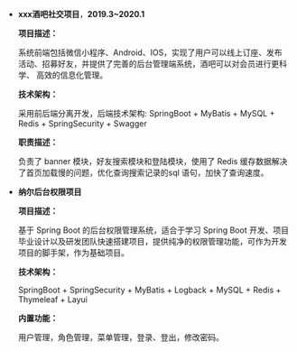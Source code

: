 
- **xxx酒吧社交项目**，**2019.3~2020.1**

  **项目描述：**

  系统前端包括微信小程序、Android、IOS，实现了用户可以线上订座、发布活动、招募好友，并提供了完善的后台管理端系统，酒吧可以对会员进行更科学、   高效的信息化管理。

  **技术架构：**

  采用前后端分离开发，后端技术架构: SpringBoot + MyBatis + MySQL + Redis + SpringSecurity + Swagger

  **职责描述：**

  负责了 banner 模块，好友搜索模块和登陆模块，使用了 Redis 缓存数据解决了首页加载慢的问题，优化查询搜索记录的sql 语句，加快了查询速度。

- **纳尔后台权限项目**

  **项目描述：**

  基于 Spring Boot 的后台权限管理系统，适合于学习 Spring Boot 开发、项目毕业设计以及研发团队快速搭建项目，提供纯净的权限管理功能，可作为开发项目的脚手架，作为基础项目。 

  **技术架构：**

  SpringBoot + SpringSecurity + MyBatis +  Logback   + MySQL + Redis  + Thymeleaf + Layui  

  **内置功能：**

  用户管理，角色管理，菜单管理，登录、登出，修改密码。 


